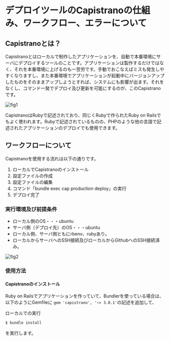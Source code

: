 # デプロイツールのCapistranoの仕組み、ワークフロー、エラーについて

## Capistranoとは？

Capistranoとはローカルで制作したアプリケーションを、自動で本番環境にサーバにデプロイするツールのことです。アプリケーションは製作するだけではなく、それを本番環境に上げるのも一苦労です。手動でおこなえばミスも発生しやすくなりますし、また本番環境でアプリケーションが起動中にバージョンアップしたものをそのままアップしようとすれば、システムにも影響が出ます。それをなくし、コマンド一発でデプロイ及び更新を可能にするのが、このCapistranoです。

![fig1](fig1)

CapistranoはRubyで記述されており、同じくRubyで作られたRuby on Railsでもよく使われます。Rubyで記述されているものの、PHPのような他の言語で記述されたアプリケーションのデプロイでも使用できます。

## ワークフローについて

Capistranoを使用する流れは以下の通りです。
1. ローカルでCapistranoのインストール
2. 設定ファイルの作成
3. 設定ファイルの編集
4. コマンド「bundle exec cap production deploy」の実行
5. デプロイ完了
  
### 実行環境及び前提条件
* ローカル側のOS・・・ubuntu
* サーバ側（デプロイ先）のOS・・・ubuntu
* ローカル側、サーバ側ともにrbenv、rubyあり。
* ローカルからサーバへのSSH接続及びローカルからGithubへのSSH接続済み。

![fig2](fig2)

### 使用方法

#### Capistranoのインストール

Ruby on Railsでアプリケーションを作っていて、Bundlerを使っている場合は、以下のようにGemfileに
`gem 'capistrano', '~> 3.0.1'`の記述を追加して、

ローカルでの実行
```sh
$ bundle install
```
を実行します。




